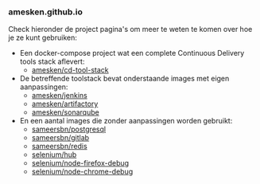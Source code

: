 ### amesken.github.io

Check hieronder de project pagina's om meer te weten te komen over hoe je ze kunt gebruiken:

* Een docker-compose project wat een complete Continuous Delivery tools stack aflevert:
	* [amesken/cd-tool-stack](http://amesken.github.io/cd-tool-stack)
* De betreffende toolstack bevat onderstaande images met eigen aanpassingen:
	* [amesken/jenkins](http://amesken.github.io/jenkins)
	* [amesken/artifactory](http://amesken.github.io/artifactory)
	* [amesken/sonarqube](http://amesken.github.io/sonarqube)
* En een aantal images die zonder aanpassingen worden gebruikt:
	* [sameersbn/postgresql](https://hub.docker.com/r/sameersbn/postgresql/)
	* [sameersbn/gitlab](https://hub.docker.com/r/sameersbn/gitlab/)
	* [sameersbn/redis](https://hub.docker.com/r/sameersbn/redis/)
	* [selenium/hub](https://hub.docker.com/r/selenium/hub/)
	* [selenium/node-firefox-debug](https://hub.docker.com/r/selenium/node-firefox-debug/)
	* [selenium/node-chrome-debug](https://hub.docker.com/r/selenium/node-chrome-debug/)

